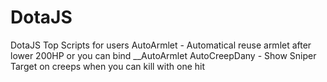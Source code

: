 # DotaJS
DotaJS Top Scripts for users
AutoArmlet - Automatical reuse armlet after lower 200HP or you can bind __AutoArmlet
AutoCreepDany - Show Sniper Target on creeps when you can kill with one hit
